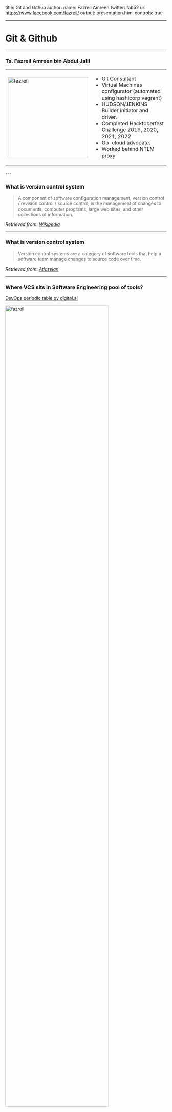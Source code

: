 title: Git and Github
author:
  name: Fazreil Amreen
  twitter: fab52
  url: https://www.facebook.com/fazreil/
output: presentation.html
controls: true

---

# Git & Github

---

### Ts. Fazreil Amreen bin Abdul Jalil

<table>
    <td>
        <img src="img/fazreilamreen.jpg" alt="fazreil" width="250"/>
    </td>
    <td>
        <p>
            <ul>
                <li>Git Consultant</li>
                <li>Virtual Machines configurator (automated using hashicorp vagrant)</li>
                <li>HUDSON/JENKINS Builder initiator and driver.</li>
                <li>Completed Hacktoberfest Challenge 2019, 2020, 2021, 2022</li>
                <li>Go-cloud advocate.</li>
                <li>Worked behind NTLM proxy</li>
            <ul>
        </p>
    </td>
</table>
---

### What is version control system

>A component of software configuration management, version control / revision control / source control, is the management of changes to documents, computer programs, large web sites, and other collections of information.

*Retrieved from: [Wikipedia](https://en.wikipedia.org/wiki/Version_control)*

---

### What is version control system

>Version control systems are a category of software tools that help a software team manage changes to source code over time.

*Retrieved from: [Atlassian](https://www.atlassian.com/git/tutorials/what-is-version-control)*

---

### Where VCS sits in Software Engineering pool of tools?

[DevOps periodic table by digital.ai](https://periodictable.digital.ai/?_ga=2.138960625.355262457.1670018840-299794160.1630333354)

<img src="img/periodictable.png" alt="fazreil" width="80%"/>

---

### Types of version control system

There are 10 types of Version Control System:
  - Centralized VCS
  - Distributed VCS

---

### Centralized VCS

  - Logs changes in the **central** server.
  - Less **conflicts**.
  - Easy to **administer**.

---

### Distributed VCS

  - Keep the changes in its **local repository**.
  - Enable work to be carried out **offline**.
  - Cultivate the culture of **open source**.

---

# Popular Version Control System

---

### GIT

  - Distributed VCS.
  - Biggest user base.
  - Has a **lot of commands** to manipulate git.

---

### SVN and CVS

  - Centralized VCS.
  - Pre-Git users are used to Subversion/SVN.
  - Most **straight forward approach** in Version Control System.
  - Uses trunk, branch, tag approach.

---

### Clearcase

  - Centralized VCS.
  - A VCS backed by **IBM**.
  - Visually interesting, uses config spec which produce a comprehensive set of files.

---

### mercurial

  - Distributed VCS.
  - Fast, written in **python** (platform independent).
  - Claim to have behavior similar to SVN. Migrating to mercurial would be easy.

---

# Common philosophy of Version Control System

---

### Repositories

  - Repositories are basically the storage space to place the content.
  - Repositories shall store files relevant to itself.
  - Sometimes repositories sharing do happen, then it gets confusing.
  - A repository is usually invisible to other repositories.

---

### Repositories

<video width="640" height="480" controls>
 <source src="vid/repositories.webm">
 Your browser does not support the video tag.
</video>

---

### Branches and Tags

  - Branches are a stream of work.
  - Multiple branches allow work to be done in parallel.
  - Some  snapshot of the code are meant to be read only, these are called Tags.
  - Tags freeze the file at a certain point. the point refers to a commit.

---

### Branches and Tags

<video width="640" height="480" controls>
  <source src="vid/branches-and-tags.webm" type="video/webm">
  Your browser does not support the video tag.
</video>

---

### Commits

  - Commits are transaction of changes made by an author.
  - A commit may contain one or more changes across the files.
  - A commit marks a new revision/version that add up to the current branch.

---

### Anatomy of a commit

<img src="img/git-show.png" alt="log-branches" width="80%"/>

---

### Anatomy of a commit

<img src="img/git-show-gitkraken.png" alt="log-branches" width="80%"/>

---

### Logs

  - List of commits.
  - May show the relation between branches.
  - Useful to show the work done for certain file.

---

### Logs

<img src="img/log-branches.png" alt="log-branches" width="80%"/>

---

### Logs

<img src="img/log-branches-gitkraken.png" alt="log-branches" width="80%"/>

---

### Diff

  - A diff is a comparison between two commits.
  - A diff can also be a comparison between an unstaged and a versioned files.
  - Useful when trying to figure out what happened between commits.

---

### Diff

<img src="img/diff.png" alt="log-branches" width="80%"/>

---

### Merging

  - Merging is an act of combining the content of two branches.
  - Modern tools usually have auto merging feature built in.
  - Manual merge is required when there are conflicts arise during merge.
  - Manual merging is a process of picking relevant changes into the branch.

---

# Git Workflow

---

### Git Workflow

<video width="640" height="480" controls>
  <source src="vid/git-workflow.webm" type="video/webm">
  Your browser does not support the video tag.
</video>

---

# Practical use of VCS

---

### Update your code frequently
  - To avoid conflicts, update code frequently.
  - It will be best to work on the latest code.
  - Conflicts might are not just at the code level, but branch level.

---

### Manage conflicts diligently
  - Keep changes to their respective commits.
  - If there are multiple changes that are irrelevant to each other, it will be hard to manage the commits.

---

### Commit relevant changes with relevant message
  - Best to group a commit to relevant files being modified.
  - while committing a bunch of files is easy, committing the files with common commit makes the log more readable.

---

### VCS is not just for coding
  - VCS can be utilised to record changes of files.
  - Work best with plaintext.
  - Can also work with keeping configuration files of applications.
  - These slides are version controlled with GIT.

---

# Q&A

